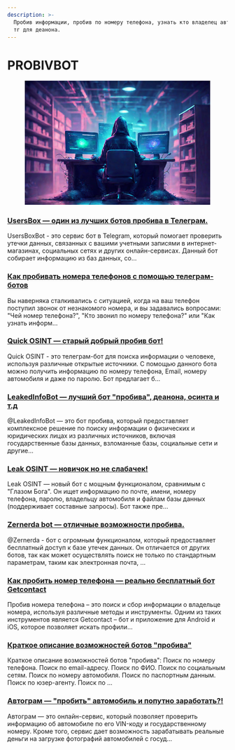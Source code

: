 ```yaml
---
description: >-
  Пробив информации, пробив по номеру телефона, узнать кто владелец авто. Боты
  тг для деанона.
---
```


# PROBIVBOT



<figure><img src=".gitbook/assets/467a384ee2fb41ad93d5c28686d05600.jpeg" alt=""><figcaption></figcaption></figure>

### [UsersBox — один из лучших ботов пробива в Телеграм.](usersbox-moshnyi-tg-bot-probiva.md)

UsersBoxBot - это сервис бот в Telegram, который помогает проверить утечки данных, связанных с вашими учетными записями в интернет-магазинах, социальных сетях и других онлайн-сервисах. Данный бот собирает информацию из баз данных, со…



### [Как пробивать номера телефонов с помощью телеграм-ботов](./#kak-probivat-nomera-telefonov-s-pomoshyu-telegram-botov)

Вы наверняка сталкивались с ситуацией, когда на ваш телефон поступил звонок от незнакомого номера, и вы задавались вопросами: "Чей номер телефона?", "Кто звонил по номеру телефона?" или "Как узнать информ…



### [Quick OSINT — старый добрый пробив бот!](quick-osint-est-vse-sposoby-deanona-v-tom-chisle-i-po-foto..md)

Quick OSINT - это телеграм-бот для поиска информации о человеке, используя различные открытые источники. С помощью данного бота можно получить информацию по номеру телефона, Email, номеру автомобиля и даже по паролю. Бот предлагает б…



### [LeakedInfoBot — лучший бот "пробива", деанона, осинта и т.д](leakedinfobot-luchshii-bot-dlya-poiska-slitoi-informacii..md)

@LeakedInfoBot — это бот пробива, который предоставляет комплексное решение по поиску информации о физических и юридических лицах из различных источников, включая государственные базы данных, взломанные базы, социальные сети и другие…



### [Leak OSINT — новичок но не слабачек!](./#leak-osint-novichok-no-ne-slabachek)

Leak OSINT — новый бот с мощным функционалом, сравнимым с "Глазом Бога". Он ищет информацию по почте, имени, номеру телефона, паролю, владельцу автомобиля и файлам базы данных (поддерживает составные запросы). Бот также пре…



### [Zernerda bot — отличные возможности пробива.](zernerda-bot-otlichnye-vozmozhnosti-probiva..md)

@Zernerda - бот с огромным функционалом, который предоставляет бесплатный доступ к базе утечек данных. Он отличается от других ботов, так как может осуществлять поиск не только по стандартным параметрам, таким как электронная почта, …



### [Как пробить номер телефона — реально бесплатный бот Getcontact](kak-probit-nomer-telefona-realno-besplatnyi-bot-getcontact.md)

Пробив номера телефона – это поиск и сбор информации о владельце номера, используя различные методы и инструменты. Одним из таких инструментов является Getcontact – бот и приложение для Android и iOS, которое позволяет искать профили…



### [Краткое описание возможностей ботов "пробива"](kratkoe-opisanie-vozmozhnostei-botov-probiva.md)

Краткое описание возможностей ботов "пробива": Поиск по номеру телефона. Поиск по email-адресу. Поиск по ФИО. Поиск по социальным сетям. Поиск по номеру автомобиля. Поиск по паспортным данным. Поиск по юзер-агенту. Поиск по …



### [Автограм — "пробить" автомобиль и попутно заработать?!](avtogram-probit-avtomobil-i-poputno-zarabotat.md)

Автограм — это онлайн-сервис, который позволяет проверить информацию об автомобиле по его VIN-коду и государственному номеру. Кроме того, сервис дает возможность зарабатывать реальные деньги на загрузке фотографий автомобилей с госуд…

